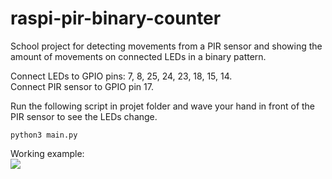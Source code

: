 # raspi-pir-binary-counter
School project for detecting movements from a PIR sensor and showing the amount of movements on connected LEDs in a binary pattern.  

Connect LEDs to GPIO pins: 7, 8, 25, 24, 23, 18, 15, 14.  
Connect PIR sensor to GPIO pin 17.  

Run the following script in projet folder and wave your hand in front of the PIR sensor to see the LEDs change.  
```
python3 main.py
```

Working example:  
![](pir.gif)
